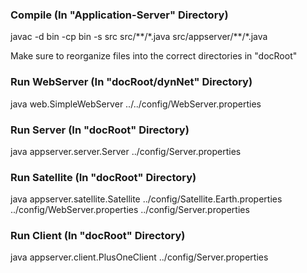 ### Compile (In "Application-Server" Directory)
javac -d bin -cp bin -s src src/\*\*/\*.java src/appserver/\*\*/\*.java

Make sure to reorganize files into the correct directories in "docRoot"
### Run WebServer (In "docRoot/dynNet" Directory)
java web.SimpleWebServer ../../config/WebServer.properties
### Run Server (In "docRoot" Directory)
java appserver.server.Server ../config/Server.properties
### Run Satellite (In "docRoot" Directory)
java appserver.satellite.Satellite ../config/Satellite.Earth.properties ../config/WebServer.properties ../config/Server.properties
### Run Client (In "docRoot" Directory)
java appserver.client.PlusOneClient ../config/Server.properties